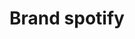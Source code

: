 ---
title: Brand spotify
tags: ["brand", "spotify", "music", "streaming", "audio", "playlists", "songs"]
icon: brand-spotify
svg: '<svg xmlns="http://www.w3.org/2000/svg" width="24" height="24" fill="none" viewBox="0 0 24 24" stroke-width="1.5" stroke-linecap="round" stroke-linejoin="round" stroke="currentColor"><path d="M21 12a9 9 0 1 1-18 0 9 9 0 0 1 18 0"/><path d="M6.5 9.284c3.633-1.4 7.77-.9 11 1.3m-9.688 1.8c2.725-1 5.752-.7 8.073 1m-7.165 2c2.018-.8 4.239-.5 6.055.7"/></svg>'
---